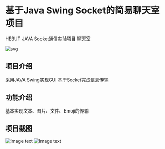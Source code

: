 # 基于Java Swing Socket的简易聊天室项目
HEBUT JAVA Socket通信实验项目 聊天室

[![svg](https://img.shields.io/badge/%E5%BC%80%E5%8F%91%E8%80%85-%E6%9D%B0%E7%91%9E%E9%9B%BE%E9%87%8C-80a7c5)](https://wangjiayi.cool)

## 项目介绍
采用JAVA Swing实现GUI 基于Socket完成信息传输

## 功能介绍
基本实现文本、图片、文件、Emoji的传输

## 项目截图
![Image text](https://github.com/WangJerry666/ChatRoom/blob/master/src/%E6%88%AA%E5%9B%BE1.png)
![Image text](https://github.com/WangJerry666/ChatRoom/blob/master/src/%E6%88%AA%E5%9B%BE2.png)
